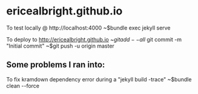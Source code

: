 ericealbright.github.io
========

To test locally @ http://localhost:4000
~$bundle exec jekyll serve

To deploy to http://ericealbright.github.io
~$git add --all
~$git commit -m "Initial commit"
~$git push -u origin master

Some problems I ran into:
--------
To fix kramdown dependency error during a "jekyll build -trace"
~$bundle clean --force